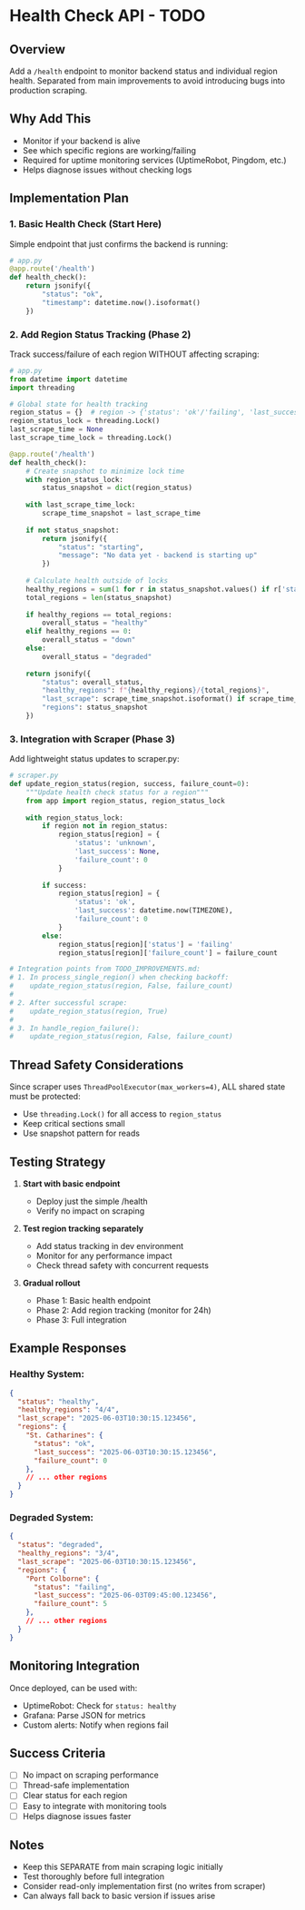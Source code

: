 # Health Check API - TODO

## Overview
Add a `/health` endpoint to monitor backend status and individual region health. Separated from main improvements to avoid introducing bugs into production scraping.

## Why Add This
- Monitor if your backend is alive
- See which specific regions are working/failing
- Required for uptime monitoring services (UptimeRobot, Pingdom, etc.)
- Helps diagnose issues without checking logs

## Implementation Plan

### 1. Basic Health Check (Start Here)
Simple endpoint that just confirms the backend is running:

```python
# app.py
@app.route('/health')
def health_check():
    return jsonify({
        "status": "ok",
        "timestamp": datetime.now().isoformat()
    })
```

### 2. Add Region Status Tracking (Phase 2)
Track success/failure of each region WITHOUT affecting scraping:

```python
# app.py
from datetime import datetime
import threading

# Global state for health tracking
region_status = {}  # region -> {'status': 'ok'/'failing', 'last_success': timestamp, 'failure_count': n}
region_status_lock = threading.Lock()
last_scrape_time = None
last_scrape_time_lock = threading.Lock()

@app.route('/health')
def health_check():
    # Create snapshot to minimize lock time
    with region_status_lock:
        status_snapshot = dict(region_status)
    
    with last_scrape_time_lock:
        scrape_time_snapshot = last_scrape_time
    
    if not status_snapshot:
        return jsonify({
            "status": "starting",
            "message": "No data yet - backend is starting up"
        })
    
    # Calculate health outside of locks
    healthy_regions = sum(1 for r in status_snapshot.values() if r['status'] == 'ok')
    total_regions = len(status_snapshot)
    
    if healthy_regions == total_regions:
        overall_status = "healthy"
    elif healthy_regions == 0:
        overall_status = "down"
    else:
        overall_status = "degraded"
    
    return jsonify({
        "status": overall_status,
        "healthy_regions": f"{healthy_regions}/{total_regions}",
        "last_scrape": scrape_time_snapshot.isoformat() if scrape_time_snapshot else None,
        "regions": status_snapshot
    })
```

### 3. Integration with Scraper (Phase 3)
Add lightweight status updates to scraper.py:

```python
# scraper.py
def update_region_status(region, success, failure_count=0):
    """Update health check status for a region"""
    from app import region_status, region_status_lock
    
    with region_status_lock:
        if region not in region_status:
            region_status[region] = {
                'status': 'unknown',
                'last_success': None,
                'failure_count': 0
            }
        
        if success:
            region_status[region] = {
                'status': 'ok',
                'last_success': datetime.now(TIMEZONE),
                'failure_count': 0
            }
        else:
            region_status[region]['status'] = 'failing'
            region_status[region]['failure_count'] = failure_count

# Integration points from TODO_IMPROVEMENTS.md:
# 1. In process_single_region() when checking backoff:
#    update_region_status(region, False, failure_count)
#
# 2. After successful scrape:
#    update_region_status(region, True)
#
# 3. In handle_region_failure():
#    update_region_status(region, False, failure_count)
```

## Thread Safety Considerations

Since scraper uses `ThreadPoolExecutor(max_workers=4)`, ALL shared state must be protected:
- Use `threading.Lock()` for all access to `region_status`
- Keep critical sections small
- Use snapshot pattern for reads

## Testing Strategy

1. **Start with basic endpoint**
   - Deploy just the simple /health
   - Verify no impact on scraping

2. **Test region tracking separately**
   - Add status tracking in dev environment
   - Monitor for any performance impact
   - Check thread safety with concurrent requests

3. **Gradual rollout**
   - Phase 1: Basic health endpoint
   - Phase 2: Add region tracking (monitor for 24h)
   - Phase 3: Full integration

## Example Responses

### Healthy System:
```json
{
  "status": "healthy",
  "healthy_regions": "4/4",
  "last_scrape": "2025-06-03T10:30:15.123456",
  "regions": {
    "St. Catharines": {
      "status": "ok",
      "last_success": "2025-06-03T10:30:15.123456",
      "failure_count": 0
    },
    // ... other regions
  }
}
```

### Degraded System:
```json
{
  "status": "degraded",
  "healthy_regions": "3/4",
  "last_scrape": "2025-06-03T10:30:15.123456",
  "regions": {
    "Port Colborne": {
      "status": "failing",
      "last_success": "2025-06-03T09:45:00.123456",
      "failure_count": 5
    },
    // ... other regions
  }
}
```

## Monitoring Integration

Once deployed, can be used with:
- UptimeRobot: Check for `status: healthy`
- Grafana: Parse JSON for metrics
- Custom alerts: Notify when regions fail

## Success Criteria

- [ ] No impact on scraping performance
- [ ] Thread-safe implementation
- [ ] Clear status for each region
- [ ] Easy to integrate with monitoring tools
- [ ] Helps diagnose issues faster

## Notes

- Keep this SEPARATE from main scraping logic initially
- Test thoroughly before full integration
- Consider read-only implementation first (no writes from scraper)
- Can always fall back to basic version if issues arise